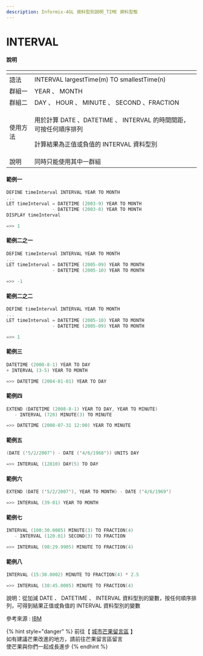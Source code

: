 ```yaml
---
description: Informix-4GL 資料型別說明_TIME 資料型態
---
```


# INTERVAL

#### 說明

<table>
  <thead>
    <tr>
      <th style="text-align:left"></th>
      <th style="text-align:left"></th>
    </tr>
  </thead>
  <tbody>
    <tr>
      <td style="text-align:left">&#x8A9E;&#x6CD5;</td>
      <td style="text-align:left">INTERVAL largestTime(m) TO smallestTime(n)</td>
    </tr>
    <tr>
      <td style="text-align:left">&#x7FA4;&#x7D44;&#x4E00;</td>
      <td style="text-align:left">YEAR &#x3001; MONTH</td>
    </tr>
    <tr>
      <td style="text-align:left">&#x7FA4;&#x7D44;&#x4E8C;</td>
      <td style="text-align:left">DAY &#x3001; HOUR &#x3001; MINUTE &#x3001; SECOND &#x3001;FRACTION</td>
    </tr>
    <tr>
      <td style="text-align:left">&#x4F7F;&#x7528;&#x65B9;&#x6CD5;</td>
      <td style="text-align:left">
        <p>&#x7528;&#x65BC;&#x8A08;&#x7B97; DATE &#x3001;DATETIME &#x3001; INTERVAL
          &#x7684;&#x6642;&#x9593;&#x9593;&#x8DDD;&#xFF0C;&#x53EF;&#x6309;&#x4EFB;&#x4F55;&#x9806;&#x5E8F;&#x6392;&#x5217;</p>
        <p>&#x8A08;&#x7B97;&#x7D50;&#x679C;&#x70BA;&#x6B63;&#x503C;&#x6216;&#x8CA0;&#x503C;&#x7684;
          INTERVAL &#x8CC7;&#x6599;&#x578B;&#x5225;</p>
      </td>
    </tr>
    <tr>
      <td style="text-align:left">&#x8AAA;&#x660E;</td>
      <td style="text-align:left">&#x540C;&#x6642;&#x53EA;&#x80FD;&#x4F7F;&#x7528;&#x5176;&#x4E2D;&#x4E00;&#x7FA4;&#x7D44;</td>
    </tr>
  </tbody>
</table>

#### 範例一

```objectivec
DEFINE timeInterval INTERVAL YEAR TO MONTH
...
LET timeInterval = DATETIME (2003-9) YEAR TO MONTH
                 - DATETIME (2003-8) YEAR TO MONTH
DISPLAY timeInterval

=>> 1
```

#### 範例二之一

```objectivec
DEFINE timeInterval INTERVAL YEAR TO MONTH
...
LET timeInterval = DATETIME (2005-09) YEAR TO MONTH
                 - DATETIME (2005-10) YEAR TO MONTH

=>> -1
```

#### 範例二之二

```objectivec
DEFINE timeInterval INTERVAL YEAR TO MONTH
...
LET timeInterval = DATETIME (2005-10) YEAR TO MONTH
                 - DATETIME (2005-09) YEAR TO MONTH

=>> 1
```

#### 範例三

```objectivec
DATETIME (2000-8-1) YEAR TO DAY
+ INTERVAL (3-5) YEAR TO MONTH

=>> DATETIME (2004-01-01) YEAR TO DAY
```

#### 範例四

```objectivec
EXTEND (DATETIME (2008-8-1) YEAR TO DAY, YEAR TO MINUTE)
   - INTERVAL (720) MINUTE(3) TO MINUTE

=>> DATETIME (2008-07-31 12:00) YEAR TO MINUTE
```

#### 範例五

```objectivec
(DATE ('5/2/2007') - DATE ('4/6/1968')) UNITS DAY

=>> INTERVAL (12810) DAY(5) TO DAY
```

#### 範例六

```objectivec
EXTEND (DATE ('5/2/2007'), YEAR TO MONTH) - DATE ('4/6/1969')

=>> INTERVAL (39-01) YEAR TO MONTH
```

#### 範例七

```objectivec
INTERVAL (100:30.0005) MINUTE(3) TO FRACTION(4)
   - INTERVAL (120.01) SECOND(3) TO FRACTION

=>> INTERVAL (98:29.9905) MINUTE TO FRACTION(4)
```

#### 範例八

```objectivec
INTERVAL (15:30.0002) MINUTE TO FRACTION(4) * 2.5

=>> INTERVAL (38:45.0005) MINUTE TO FRACTION(4)
```

說明：從加減 DATE 、 DATETIME 、 INTERVAL 資料型別的變數，按任何順序排列，可得到結果正值或負值的 INTERVAL 資料型別的變數

參考來源 : [IBM](https://www.ibm.com/docs/en/informix-servers/14.10?topic=bidt-time-data-types)

{% hint style="danger" %}
前往【 [城市芒果留言區](https://give0714.pixnet.net/blog/post/46114972-informix-4gl-%E7%B0%A1%E5%96%AE%E8%B3%87%E6%96%99%E5%9E%8B%E5%88%A5%E3%80%8A-time-data-%E3%80%8B%28-%E4%B8%89-%29) 】  
如有建議芒果改進的地方，請前往芒果留言區留言  
使芒果與你們一起成長進步
{% endhint %}



